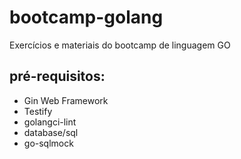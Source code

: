 # bootcamp-golang
Exercícios e materiais do bootcamp de linguagem GO

## pré-requisitos:

- Gin Web Framework
- Testify
- golangci-lint
- database/sql
- go-sqlmock
